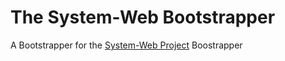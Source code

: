 # The System-Web Bootstrapper

A Bootstrapper for the [System-Web Project](https://github.com/kihyoun/system-web) Boostrapper
